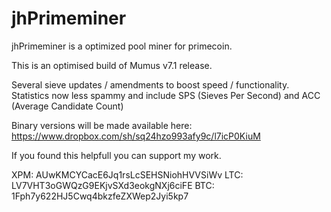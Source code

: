 jhPrimeminer
============

jhPrimeminer is a optimized pool miner for primecoin.

This is an optimised build of Mumus v7.1 release.

Several sieve updates / amendments to boost speed / functionality.
Statistics now less spammy and include SPS (Sieves Per Second) 
and ACC (Average Candidate Count)

Binary versions will be made available here:
https://www.dropbox.com/sh/sq24hzo993afy9c/l7icP0KiuM

If you found this helpfull you can support my work.

XPM: AUwKMCYCacE6Jq1rsLcSEHSNiohHVVSiWv
LTC: LV7VHT3oGWQzG9EKjvSXd3eokgNXj6ciFE
BTC: 1Fph7y622HJ5Cwq4bkzfeZXWep2Jyi5kp7
	